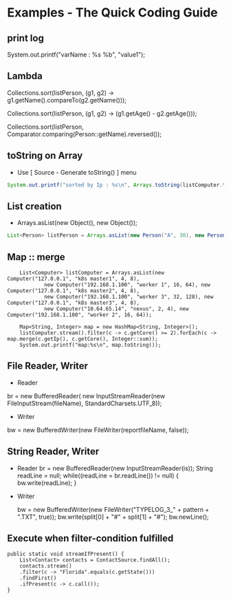 # Examples - The Quick Coding Guide

## print log
System.out.printf("varName : %s %b", "value1");

## Lambda

Collections.sort(listPerson, (g1, g2) -> g1.getName().compareTo(g2.getName()));

Collections.sort(listPerson, (g1, g2) -> (g1.getAge() - g2.getAge()));

Collections.sort(listPerson, Comparator.comparing(Person::getName).reversed());


## toString on Array

* Use [ Source - Generate toString() ] menu 

~~~java
System.out.printf("sorted by Ip : %s\n", Arrays.toString(listComputer.toArray()));
~~~

## List creation
* Arrays.asList(new Object(), new Object());

~~~java 
List<Person> listPerson = Arrays.asList(new Person("A", 30), new Person("c", 27));
~~~

## Map :: merge
		List<Computer> listComputer = Arrays.asList(new Computer("127.0.0.1", "k8s master1", 4, 8),
				new Computer("192.168.1.100", "worker 1", 16, 64), new Computer("127.0.0.1", "k8s master2", 4, 8),
				new Computer("192.168.1.100", "worker 3", 32, 128), new Computer("127.0.0.1", "k8s master3", 4, 8),
				new Computer("10.64.65.14", "nexus", 2, 4), new Computer("192.168.1.100", "worker 2", 16, 64));
				
		Map<String, Integer> map = new HashMap<String, Integer>();
		listComputer.stream().filter(c -> c.getCore() >= 2).forEach(c -> map.merge(c.getIp(), c.getCore(), Integer::sum));
		System.out.printf("map:%s\n", map.toString());


## File Reader, Writer

* Reader

br = new BufferedReader( new InputStreamReader(new FileInputStream(fileName), StandardCharsets.UTF_8));

* Writer

bw = new BufferedWriter(new FileWriter(reportfileName, false));


## String Reader, Writer

* Reader
	br = new BufferedReader(new InputStreamReader(is));
	String readLine = null;
	while((readLine = br.readLine()) != null) {
		bw.write(readLine);
	}


* Writer

	bw = new BufferedWriter(new FileWriter("TYPELOG_3_" + pattern + ".TXT", true));
				bw.write(split[0] + "#" + split[1] + "#");
	bw.newLine();
	
			
## Execute when filter-condition fulfilled

	public static void streamIfPresent() {
		List<Contact> contacts = ContactSource.findAll();
		contacts.stream()
		.filter(c -> "Florida".equals(c.getState()))
		.findFirst()
		.ifPresent(c -> c.call());
	}

